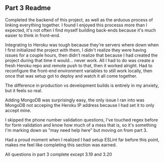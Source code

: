 ## Part 3 Readme

Completed the backend of this project, as well as the arduous process of linking everything together. I found I enjoyed this processs more than I expected, it's not often I find myself building back-ends because it's much easier to think in front-end.

Integrating to Heroku was tough because they're servers where down when I first initialized the project with them, I didn't realize they were having issues for a couple hours, then didn't realize that because I had created the project during that time it would... never work. All I had to do was create a fresh Heroku repo and remote push to that, then it worked alright. Had to reconfigure the front-end environment variables to still work locally, then once that was setup got to deploy and watch it all come together.

The difference in production vs development builds is entirely in my anxiety, but it feels so real.

Adding MongoDB was surprisingly easy, the only issue I ran into was MongoDB not acceping the Heroku IP address because I had set it to only accept mine.

I skipped the phone number validation questions, I've touched regex before for form validation and know how much of a mess that is, so it's something I'm marking down as "may need help here" but moving on from part 3.

Had a proud moment when I realized I had setup ESLint far before this point, makes me feel like completing this section was earned.

All questions in part 3 complete except 3.19 and 3.20
